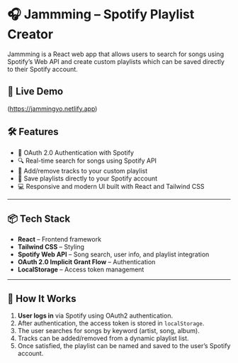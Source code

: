 # 🎧 Jammming – Spotify Playlist Creator

Jammming is a React web app that allows users to search for songs using Spotify’s Web API and create custom playlists which can be saved directly to their Spotify account.

## 🚀 Live Demo

(https://jammingyo.netlify.app)

## 🛠 Features

- 🔐 OAuth 2.0 Authentication with Spotify
- 🔍 Real-time search for songs using Spotify API
- 🎵 Add/remove tracks to your custom playlist
- 💾 Save playlists directly to your Spotify account
- 💻 Responsive and modern UI built with React and Tailwind CSS

---

## 📦 Tech Stack

- **React** – Frontend framework
- **Tailwind CSS** – Styling
- **Spotify Web API** – Song search, user info, and playlist integration
- **OAuth 2.0 Implicit Grant Flow** – Authentication
- **LocalStorage** – Access token management

---

## 🧠 How It Works

1. **User logs in** via Spotify using OAuth2 authentication.
2. After authentication, the access token is stored in `localStorage`.
3. The user searches for songs by keyword (artist, song, album).
4. Tracks can be added/removed from a dynamic playlist list.
5. Once satisfied, the playlist can be named and saved to the user’s Spotify account.
